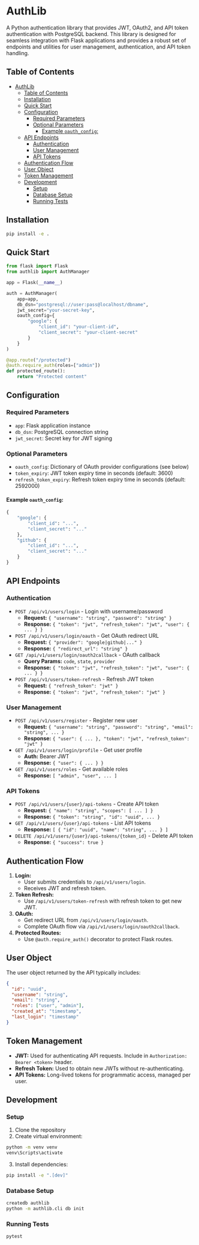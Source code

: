 # AuthLib

A Python authentication library that provides JWT, OAuth2, and API token authentication with PostgreSQL backend. This library is designed for seamless integration with Flask applications and provides a robust set of endpoints and utilities for user management, authentication, and API token handling.

## Table of Contents
- [AuthLib](#authlib)
  - [Table of Contents](#table-of-contents)
  - [Installation](#installation)
  - [Quick Start](#quick-start)
  - [Configuration](#configuration)
    - [Required Parameters](#required-parameters)
    - [Optional Parameters](#optional-parameters)
      - [Example `oauth_config`:](#example-oauth_config)
  - [API Endpoints](#api-endpoints)
    - [Authentication](#authentication)
    - [User Management](#user-management)
    - [API Tokens](#api-tokens)
  - [Authentication Flow](#authentication-flow)
  - [User Object](#user-object)
  - [Token Management](#token-management)
  - [Development](#development)
    - [Setup](#setup)
    - [Database Setup](#database-setup)
    - [Running Tests](#running-tests)

## Installation

```bash
pip install -e .
```

## Quick Start

```python
from flask import Flask
from authlib import AuthManager

app = Flask(__name__)

auth = AuthManager(
    app=app,
    db_dsn="postgresql://user:pass@localhost/dbname",
    jwt_secret="your-secret-key",
    oauth_config={
        "google": {
            "client_id": "your-client-id",
            "client_secret": "your-client-secret"
        }
    }
)

@app.route("/protected")
@auth.require_auth(roles=["admin"])
def protected_route():
    return "Protected content"
```

## Configuration

### Required Parameters
- `app`: Flask application instance
- `db_dsn`: PostgreSQL connection string
- `jwt_secret`: Secret key for JWT signing

### Optional Parameters
- `oauth_config`: Dictionary of OAuth provider configurations (see below)
- `token_expiry`: JWT token expiry time in seconds (default: 3600)
- `refresh_token_expiry`: Refresh token expiry time in seconds (default: 2592000)

#### Example `oauth_config`:
```python
{
    "google": {
        "client_id": "...",
        "client_secret": "..."
    },
    "github": {
        "client_id": "...",
        "client_secret": "..."
    }
}
```

## API Endpoints

### Authentication
- `POST /api/v1/users/login` - Login with username/password
  - **Request:** `{ "username": "string", "password": "string" }`
  - **Response:** `{ "token": "jwt", "refresh_token": "jwt", "user": { ... } }`
- `POST /api/v1/users/login/oauth` - Get OAuth redirect URL
  - **Request:** `{ "provider": "google|github|..." }`
  - **Response:** `{ "redirect_url": "string" }`
- `GET /api/v1/users/login/oauth2callback` - OAuth callback
  - **Query Params:** `code`, `state`, `provider`
  - **Response:** `{ "token": "jwt", "refresh_token": "jwt", "user": { ... } }`
- `POST /api/v1/users/token-refresh` - Refresh JWT token
  - **Request:** `{ "refresh_token": "jwt" }`
  - **Response:** `{ "token": "jwt", "refresh_token": "jwt" }`

### User Management
- `POST /api/v1/users/register` - Register new user
  - **Request:** `{ "username": "string", "password": "string", "email": "string", ... }`
  - **Response:** `{ "user": { ... }, "token": "jwt", "refresh_token": "jwt" }`
- `GET /api/v1/users/login/profile` - Get user profile
  - **Auth:** Bearer JWT
  - **Response:** `{ "user": { ... } }`
- `GET /api/v1/users/roles` - Get available roles
  - **Response:** `[ "admin", "user", ... ]`

### API Tokens
- `POST /api/v1/users/{user}/api-tokens` - Create API token
  - **Request:** `{ "name": "string", "scopes": [ ... ] }`
  - **Response:** `{ "token": "string", "id": "uuid", ... }`
- `GET /api/v1/users/{user}/api-tokens` - List API tokens
  - **Response:** `[ { "id": "uuid", "name": "string", ... } ]`
- `DELETE /api/v1/users/{user}/api-tokens/{token_id}` - Delete API token
  - **Response:** `{ "success": true }`

## Authentication Flow

1. **Login:**
   - User submits credentials to `/api/v1/users/login`.
   - Receives JWT and refresh token.
2. **Token Refresh:**
   - Use `/api/v1/users/token-refresh` with refresh token to get new JWT.
3. **OAuth:**
   - Get redirect URL from `/api/v1/users/login/oauth`.
   - Complete OAuth flow via `/api/v1/users/login/oauth2callback`.
4. **Protected Routes:**
   - Use `@auth.require_auth()` decorator to protect Flask routes.

## User Object

The user object returned by the API typically includes:
```json
{
  "id": "uuid",
  "username": "string",
  "email": "string",
  "roles": ["user", "admin"],
  "created_at": "timestamp",
  "last_login": "timestamp"
}
```

## Token Management
- **JWT:** Used for authenticating API requests. Include in `Authorization: Bearer <token>` header.
- **Refresh Token:** Used to obtain new JWTs without re-authenticating.
- **API Tokens:** Long-lived tokens for programmatic access, managed per user.

## Development

### Setup
1. Clone the repository
2. Create virtual environment:
```bash
python -m venv venv
venv\Scripts\activate
```
3. Install dependencies:
```bash
pip install -e ".[dev]"
```

### Database Setup
```bash
createdb authlib
python -m authlib.cli db init
```

### Running Tests
```bash
pytest
```
